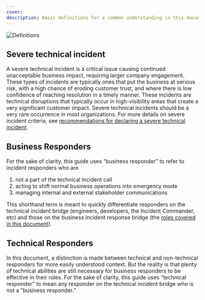 ```yaml
---
cover:
description: Basic definitions for a common understanding in this document
---
```

![Definitions](/assets/images/headers/BIR-Definitions.png)

## Severe technical incident
A severe technical incident is a critical issue causing continued unacceptable business impact, requiring larger company engagement. These types of incidents are typically ones that put the business at serious risk, with a high chance of eroding customer trust, and where there is low confidence of reaching resolution in a timely manner. These incidents are technical disruptions that typically occur in high-visibility areas that create a very significant customer impact. Severe technical incidents should be a very rare occurrence in most organizations. For more details on severe incident criteria, see [recommendations for declaring a severe technical incident](declaring.md).

## Business Responders
For the sake of clarity, this guide uses “business responder” to refer to incident responders who are

1. not a part of the technical incident call
1. acting to shift normal business operations into emergency mode
1. managing internal and external stakeholder communications

This shorthand term is meant to quickly differentiate responders on the technical incident bridge (engineers, developers, the Incident Commander, etc) and those on the business incident response bridge (the [roles covered in this document](before/roles.md)).

## Technical Responders
In this document, a distinction is made between technical and non-technical responders for more easily understood context. But the reality is that plenty of technical abilities are still necessary for business responders to be effective in their roles. For the sake of clarity, this guide uses “technical responder” to mean any responder on the technical incident bridge who is not a “business responder.”
